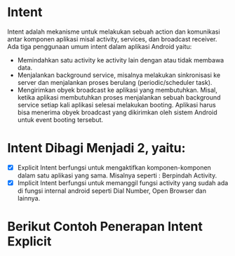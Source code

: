 # Intent
Intent adalah mekanisme untuk melakukan sebuah action dan komunikasi antar komponen aplikasi misal activity, services, dan broadcast receiver. Ada tiga penggunaan umum intent dalam aplikasi Android yaitu:
- Memindahkan satu activity ke activity lain dengan atau tidak membawa data.
- Menjalankan background service, misalnya melakukan sinkronisasi ke server dan menjalankan proses berulang (periodic/scheduler task).
- Mengirimkan obyek broadcast ke aplikasi yang membutuhkan. Misal, ketika aplikasi membutuhkan proses menjalankan sebuah background service setiap kali aplikasi selesai melakukan booting. Aplikasi harus bisa menerima obyek broadcast yang dikirimkan oleh sistem Android untuk event booting tersebut.

# Intent Dibagi Menjadi 2, yaitu:
- [x] Explicit Intent berfungsi untuk mengaktifkan komponen-komponen dalam satu aplikasi yang sama. Misalnya seperti : Berpindah Activity.
- [x] Implicit Intent berfungsi untuk memanggil fungsi activity yang sudah ada di fungsi internal android seperti Dial Number, Open Browser dan lainnya.

# Berikut Contoh Penerapan Intent Explicit

